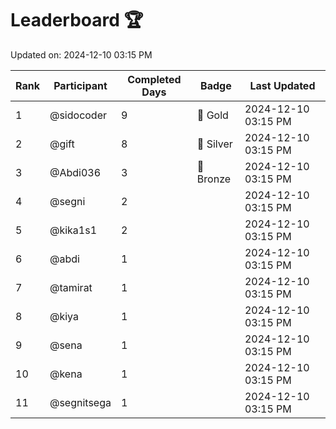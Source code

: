 # Leaderboard 🏆

Updated on: 2024-12-10 03:15 PM

| Rank | Participant       | Completed Days | Badge      | Last Updated         |
|------|-------------------|----------------|------------|----------------------|
| 1    | @sidocoder        | 9              | 🏅 Gold     | 2024-12-10 03:15 PM |
| 2    | @gift             | 8              | 🥈 Silver   | 2024-12-10 03:15 PM |
| 3    | @Abdi036          | 3              | 🥉 Bronze   | 2024-12-10 03:15 PM |
| 4    | @segni            | 2              |            | 2024-12-10 03:15 PM |
| 5    | @kika1s1          | 2              |            | 2024-12-10 03:15 PM |
| 6    | @abdi             | 1              |            | 2024-12-10 03:15 PM |
| 7    | @tamirat          | 1              |            | 2024-12-10 03:15 PM |
| 8    | @kiya             | 1              |            | 2024-12-10 03:15 PM |
| 9    | @sena             | 1              |            | 2024-12-10 03:15 PM |
| 10   | @kena             | 1              |            | 2024-12-10 03:15 PM |
| 11   | @segnitsega       | 1              |            | 2024-12-10 03:15 PM |
